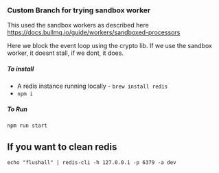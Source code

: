 ### Custom Branch for trying sandbox worker
This used the sandbox workers as described here https://docs.bullmq.io/guide/workers/sandboxed-processors

Here we block the event loop using the crypto lib. If we use the sandbox worker, it doesnt stall, if we dont, it does. 


##### To install
-  A redis instance running locally - `brew install redis` 
- `npm i`

##### To Run
`npm run start` 

## If you want to clean redis
`echo "flushall" | redis-cli -h 127.0.0.1 -p 6379 -a dev`